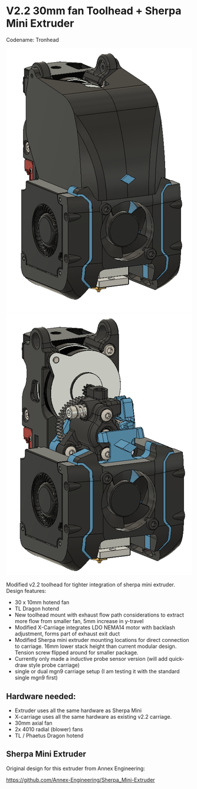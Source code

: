 # V2.2 30mm fan Toolhead + Sherpa Mini Extruder
Codename: Tronhead

![picture](Images/tronhead_complete_3.PNG)
![picture](Images/uncovered.PNG)

Modified v2.2 toolhead for tighter integration of sherpa mini extruder. Design features:

- 30 x 10mm hotend fan
- TL Dragon hotend
- New toolhead mount with exhaust flow path considerations to extract more flow from smaller fan, 5mm increase in y-travel
- Modified X-Carriage integrates LDO NEMA14 motor with backlash adjustment, forms part of exhaust exit duct
- Modified Sherpa mini extruder mounting locations for direct connection to carriage. 16mm lower stack height than current modular design. Tension screw flipped around for smaller package.
- Currently only made a inductive probe sensor version (will add quick-draw style probe carriage)
- single or dual mgn9 carriage setup (I am testing it with the standard single mgn9 first)

## Hardware needed:
- Extruder uses all the same hardware as Sherpa Mini
- X-carriage uses all the same hardware as existing v2.2 carriage.
- 30mm axial fan
- 2x 4010 radial (blower) fans
- TL / Phaetus Dragon hotend

## Sherpa Mini Extruder
Original design for this extruder from Annex Engineering:

https://github.com/Annex-Engineering/Sherpa_Mini-Extruder
